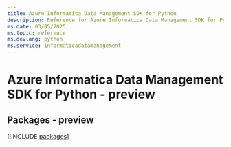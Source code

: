 ```yaml
---
title: Azure Informatica Data Management SDK for Python
description: Reference for Azure Informatica Data Management SDK for Python
ms.date: 03/05/2025
ms.topic: reference
ms.devlang: python
ms.service: informaticadatamanagement
---
```

# Azure Informatica Data Management SDK for Python - preview
## Packages - preview
[!INCLUDE [packages](informatica-data-management-index.md)]